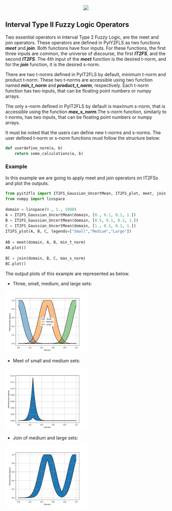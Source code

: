 <p align="center"><img src="https://raw.githubusercontent.com/Haghrah/PyIT2FLS/master/PyIT2FLS_icon.png" width="200"/></p>

## Interval Type II Fuzzy Logic Operators
Two essential operators in Interval Type 2 Fuzzy Logic, are the meet and join operators. These operators are defined in PyIY2FLS as two functions **_meet_** and **_join_**. Both functions have four inputs. For these functions, the first three inputs are common, the universe of discourse, the first **_IT2FS_**, and the second **_IT2FS_**. The 4th input of the **_meet_** function is the desired t-norm, and for the **_join_** function, it is the desired s-norm.

There are two t-norms defined in PyIT2FLS by default, minimum t-norm and product t-norm. These two t-norms are accessible using two function named **_min_t_norm_** and **_product_t_norm_**, respectively. Each t-norm function has two inputs, that can be floating point numbers or numpy arrays.

The only s-norm defined in PyIT2FLS by default is maximum s-norm, that is accessible using the function **_max_s_norm_**.The s-norm function, similarly to t-norms, has two inputs, that can be floating point numbers or numpy arrays.

It must be noted that the users can define new t-norms and s-norms. The user defined t-norm or s-norm functions must follow the structure below:

```python
def userdefine_norm(a, b)
	return some_calculations(a, b)
```

### Example
In this example we are going to apply meet and join operators on IT2FSs and plot the outputs.

```python
from pyit2fls import IT2FS_Gaussian_UncertMean, IT2FS_plot, meet, join, min_t_norm, max_s_norm
from numpy import linspace

domain = linspace(0., 1., 1000)
A = IT2FS_Gaussian_UncertMean(domain, [0., 0.1, 0.1, 1.])
B = IT2FS_Gaussian_UncertMean(domain, [0.5, 0.1, 0.1, 1.])
C = IT2FS_Gaussian_UncertMean(domain, [1., 0.1, 0.1, 1.])
IT2FS_plot(A, B, C, legends=["Small","Medium","Large"])

AB = meet(domain, A, B, min_t_norm)
AB.plot()

BC = join(domain, B, C, max_s_norm)
BC.plot()
```

The output plots of this example are represented as below.

* Three, small, medium, and large sets:

<img src="https://raw.githubusercontent.com/Haghrah/PyIT2FLS/master/docs/images/2.1.png" width="256">

* Meet of small and medium sets:

<img src="https://raw.githubusercontent.com/Haghrah/PyIT2FLS/master/docs/images/2.2.png" width="256">

* Join of medium and large sets:

<img src="https://raw.githubusercontent.com/Haghrah/PyIT2FLS/master/docs/images/2.3.png" width="256">







